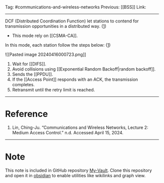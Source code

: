 Tag: #communications-and-wireless-networks 
Previous: [[BSS]]
Link: 

---

DCF (Distributed Coordination Function) let stations to contend for transmission opportunities in a distributed way. (<u>1</u>)

- This mode rely on [[CSMA-CA]].

In this mode, each station follow the steps below: (<u>1</u>)

![[Pasted image 20240416000723.png]]

1. Wait for [[DIFS]].
2. Avoid collisions using [[Exponential Random Backoff|random backoff]].
3. Sends the [[PPDU]].
4. If the [[Access Point]] responds with an ACK, the transmission completes.
5. Retransmit until the retry limit is reached.

---

# Reference

1. Lin, Ching-Ju. “Communications and Wireless Networks, Lecture 2: Medium Access Control.” n.d. Accessed April 15, 2024.

---

# Note

This note is included in GitHub repository [My-Vault](https://github.com/LittleD3092/My-Vault.git). Clone this repository and open it in [obsidian](https://obsidian.md/) to enable utilities like wikilinks and graph view.